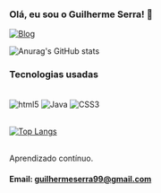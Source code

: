 ### Olá, eu sou o Guilherme Serra! 👋

[![Blog](https://img.shields.io/badge/Instagram-E4405F?style=for-the-badge&logo=instagram&logoColor=white)](https://www.instagram.com/guiooliv_/)

![Anurag's GitHub stats](https://github-readme-stats.vercel.app/api?username=Guiooliv&show_icons=true&theme=radical)

### Tecnologias usadas
<div style= "display: inline_block"><br/>
<img align= "center" alt ="html5" src="https://img.shields.io/badge/HTML5-E34F26?style=for-the-badge&logo=html5&logoColor=white" />
<img align= "center" alt ="Java" src="https://img.shields.io/badge/Java-ED8B00?style=for-the-badge&logo=openjdk&logoColor=white" />
<img align = "center" alt ="CSS3" src="https://img.shields.io/badge/CSS3-1572B6?style=for-the-badge&logo=css3&logoColor=white" />
<div>
<br>
  
[![Top Langs](https://github-readme-stats.vercel.app/api/top-langs/?username=Guiooliv)](https://github.com/anuraghazra/github-readme-stats)

<br>
Aprendizado contínuo.

#### Email: guilhermeserra99@gmail.com
